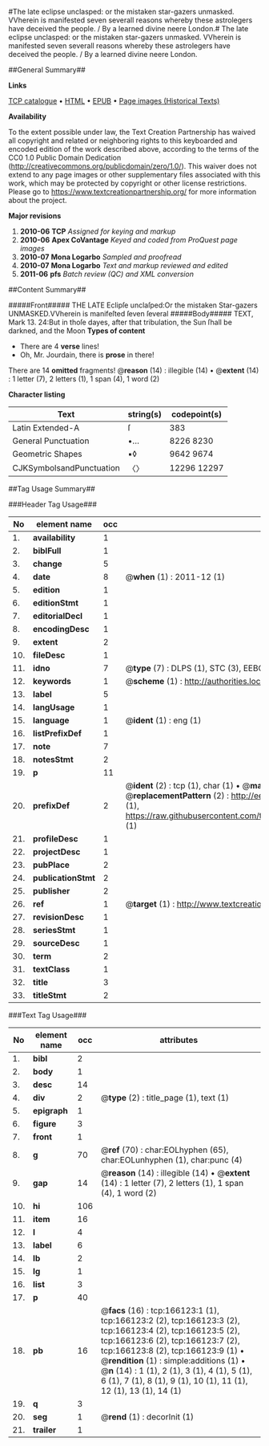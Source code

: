 #The late eclipse unclasped: or the mistaken star-gazers unmasked. VVherein is manifested seven severall reasons whereby these astrolegers have deceived the people. / By a learned divine neere London.#
The late eclipse unclasped: or the mistaken star-gazers unmasked. VVherein is manifested seven severall reasons whereby these astrolegers have deceived the people. / By a learned divine neere London.

##General Summary##

**Links**

[TCP catalogue](http://www.ota.ox.ac.uk/tcp/)  • 
[HTML](http://tei.it.ox.ac.uk/tcp/Texts-HTML/free/A88/A88763.html)  • 
[EPUB](http://tei.it.ox.ac.uk/tcp/Texts-EPUB/free/A88/A88763.epub) • 
[Page images (Historical Texts)](https://historicaltexts.jisc.ac.uk/eebo-99872411e)

**Availability**

To the extent possible under law, the Text Creation Partnership has waived all copyright and related or neighboring rights to this keyboarded and encoded edition of the work described above, according to the terms of the CC0 1.0 Public Domain Dedication (http://creativecommons.org/publicdomain/zero/1.0/). This waiver does not extend to any page images or other supplementary files associated with this work, which may be protected by copyright or other license restrictions. Please go to https://www.textcreationpartnership.org/ for more information about the project.

**Major revisions**

1. __2010-06__ __TCP__ *Assigned for keying and markup*
1. __2010-06__ __Apex CoVantage__ *Keyed and coded from ProQuest page images*
1. __2010-07__ __Mona Logarbo__ *Sampled and proofread*
1. __2010-07__ __Mona Logarbo__ *Text and markup reviewed and edited*
1. __2011-06__ __pfs__ *Batch review (QC) and XML conversion*

##Content Summary##

#####Front#####
THE LATE Eclipſe unclaſped:Or the mistaken Star-gazers UNMASKED.VVherein is manifeſted ſeven ſeveral
#####Body#####
TEXT, Mark 13. 24:But in thoſe dayes, after that tribulation, the Sun ſhall be darkned, and the Moon
**Types of content**

  * There are 4 **verse** lines!
  * Oh, Mr. Jourdain, there is **prose** in there!

There are 14 **omitted** fragments! 
 @__reason__ (14) : illegible (14)  •  @__extent__ (14) : 1 letter (7), 2 letters (1), 1 span (4), 1 word (2)

**Character listing**


|Text|string(s)|codepoint(s)|
|---|---|---|
|Latin Extended-A|ſ|383|
|General Punctuation|•…|8226 8230|
|Geometric Shapes|▪◊|9642 9674|
|CJKSymbolsandPunctuation|〈〉|12296 12297|

##Tag Usage Summary##

###Header Tag Usage###

|No|element name|occ|attributes|
|---|---|---|---|
|1.|__availability__|1||
|2.|__biblFull__|1||
|3.|__change__|5||
|4.|__date__|8| @__when__ (1) : 2011-12 (1)|
|5.|__edition__|1||
|6.|__editionStmt__|1||
|7.|__editorialDecl__|1||
|8.|__encodingDesc__|1||
|9.|__extent__|2||
|10.|__fileDesc__|1||
|11.|__idno__|7| @__type__ (7) : DLPS (1), STC (3), EEBO-CITATION (1), PROQUEST (1), VID (1)|
|12.|__keywords__|1| @__scheme__ (1) : http://authorities.loc.gov/ (1)|
|13.|__label__|5||
|14.|__langUsage__|1||
|15.|__language__|1| @__ident__ (1) : eng (1)|
|16.|__listPrefixDef__|1||
|17.|__note__|7||
|18.|__notesStmt__|2||
|19.|__p__|11||
|20.|__prefixDef__|2| @__ident__ (2) : tcp (1), char (1)  •  @__matchPattern__ (2) : ([0-9\-]+):([0-9IVX]+) (1), (.+) (1)  •  @__replacementPattern__ (2) : http://eebo.chadwyck.com/downloadtiff?vid=$1&page=$2 (1), https://raw.githubusercontent.com/textcreationpartnership/Texts/master/tcpchars.xml#$1 (1)|
|21.|__profileDesc__|1||
|22.|__projectDesc__|1||
|23.|__pubPlace__|2||
|24.|__publicationStmt__|2||
|25.|__publisher__|2||
|26.|__ref__|1| @__target__ (1) : http://www.textcreationpartnership.org/docs/. (1)|
|27.|__revisionDesc__|1||
|28.|__seriesStmt__|1||
|29.|__sourceDesc__|1||
|30.|__term__|2||
|31.|__textClass__|1||
|32.|__title__|3||
|33.|__titleStmt__|2||


###Text Tag Usage###

|No|element name|occ|attributes|
|---|---|---|---|
|1.|__bibl__|2||
|2.|__body__|1||
|3.|__desc__|14||
|4.|__div__|2| @__type__ (2) : title_page (1), text (1)|
|5.|__epigraph__|1||
|6.|__figure__|3||
|7.|__front__|1||
|8.|__g__|70| @__ref__ (70) : char:EOLhyphen (65), char:EOLunhyphen (1), char:punc (4)|
|9.|__gap__|14| @__reason__ (14) : illegible (14)  •  @__extent__ (14) : 1 letter (7), 2 letters (1), 1 span (4), 1 word (2)|
|10.|__hi__|106||
|11.|__item__|16||
|12.|__l__|4||
|13.|__label__|6||
|14.|__lb__|2||
|15.|__lg__|1||
|16.|__list__|3||
|17.|__p__|40||
|18.|__pb__|16| @__facs__ (16) : tcp:166123:1 (1), tcp:166123:2 (2), tcp:166123:3 (2), tcp:166123:4 (2), tcp:166123:5 (2), tcp:166123:6 (2), tcp:166123:7 (2), tcp:166123:8 (2), tcp:166123:9 (1)  •  @__rendition__ (1) : simple:additions (1)  •  @__n__ (14) : 1 (1), 2 (1), 3 (1), 4 (1), 5 (1), 6 (1), 7 (1), 8 (1), 9 (1), 10 (1), 11 (1), 12 (1), 13 (1), 14 (1)|
|19.|__q__|3||
|20.|__seg__|1| @__rend__ (1) : decorInit (1)|
|21.|__trailer__|1||
